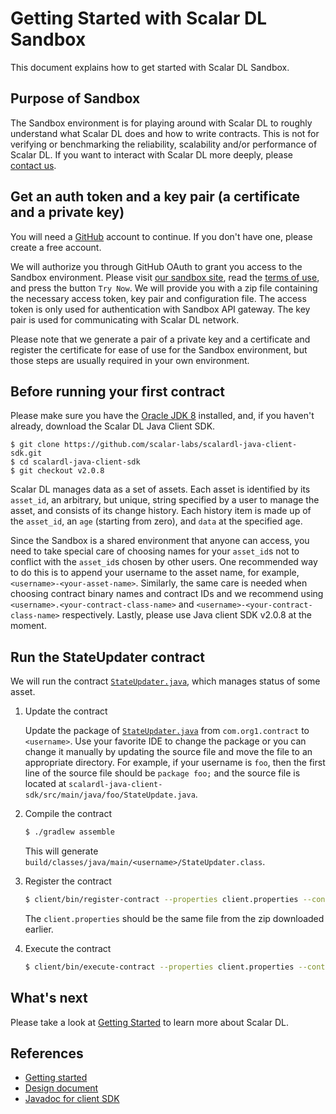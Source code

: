 # Getting Started with Scalar DL Sandbox

This document explains how to get started with Scalar DL Sandbox.

## Purpose of Sandbox

The Sandbox environment is for playing around with Scalar DL to roughly understand what Scalar DL does and how to write contracts.
This is not for verifying or benchmarking the reliability, scalability and/or performance of Scalar DL.
If you want to interact with Scalar DL more deeply, please [contact us](https://scalar-labs.com/contact_us/).

## Get an auth token and a key pair (a certificate and a private key)

You will need a [GitHub](https://github.com/) account to continue.
If you don't have one, please create a free account.

We will authorize you through GitHub OAuth to grant you access to the Sandbox environment.
Please visit [our sandbox site](https://scalar-labs.com/sandbox/), read the [terms of use](https://scalar-labs.com/terms-of-use), and press the button `Try Now`.
We will provide you with a zip file containing the necessary access token, key pair and configuration file.
The access token is only used for authentication with Sandbox API gateway.
The key pair is used for communicating with Scalar DL network.

Please note that we generate a pair of a private key and a certificate and register the certificate for ease of use for the Sandbox environment, but those steps are usually required in your own environment.

## Before running your first contract 

Please make sure you have the [Oracle JDK 8](https://www.oracle.com/technetwork/java/javase/downloads/jdk8-downloads-2133151.html) installed, and, if you haven't already, download the Scalar DL Java Client SDK.

```
$ git clone https://github.com/scalar-labs/scalardl-java-client-sdk.git
$ cd scalardl-java-client-sdk
$ git checkout v2.0.8
```

Scalar DL manages data as a set of assets. Each asset is identified by its `asset_id`, an arbitrary, but unique, string specified by a user to manage the asset, and consists of its change history. Each history item is made up of the `asset_id`, an `age` (starting from zero), and `data` at the specified age.

Since the Sandbox is a shared environment that anyone can access,
you need to take special care of choosing names for your `asset_id`s not to conflict with the `asset_id`s chosen by other users.
One recommended way to do this is to append your username to the asset name, for example, `<username>-<your-asset-name>`.
Similarly, the same care is needed when choosing contract binary names and contract IDs and we recommend using `<username>.<your-contract-class-name>` and `<username>-<your-contract-class-name>` respectively.
Lastly, please use Java client SDK v2.0.8 at the moment.

## Run the StateUpdater contract

We will run the contract [`StateUpdater.java`](https://github.com/scalar-labs/scalardl-java-client-sdk/blob/master/src/main/java/com/org1/contract/StateUpdater.java), which manages status of some asset.

1. Update the contract

    Update the package of [`StateUpdater.java`](https://github.com/scalar-labs/scalardl-java-client-sdk/blob/master/src/main/java/com/org1/contract/StateUpdater.java) from `com.org1.contract` to `<username>`.
    Use your favorite IDE to change the package or you can change it manually by updating the source file and move the file to an appropriate directory.
    For example, if your username is `foo`, then the first line of the source file should be `package foo;` and the source file is located at `scalardl-java-client-sdk/src/main/java/foo/StateUpdate.java`.

2. Compile the contract

    ```bash
    $ ./gradlew assemble
    ```

    This will generate `build/classes/java/main/<username>/StateUpdater.class`.

3. Register the contract

    ```bash
    $ client/bin/register-contract --properties client.properties --contract-id <username>-StateUpdater --contract-binary-name <username>.StateUpdater --contract-class-file build/classes/java/main/<username>/StateUpdater.class
    ```

    The `client.properties` should be the same file from the zip downloaded earlier.

4. Execute the contract

    ```bash
    $ client/bin/execute-contract --properties client.properties --contract-id <username>-StateUpdater --contract-argument '{"asset_id": "<username>-myasset", "state": 3}'
    ```
 
## What's next

Please take a look at [Getting Started](getting-started.md) to learn more about Scalar DL. 

## References

* [Getting started](getting-started.md)
* [Design document](design.md)
* [Javadoc for client SDK](https://scalar-labs.github.io/scalardl/javadoc/client/)
